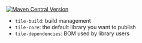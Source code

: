 [![Maven Central Version](https://img.shields.io/maven-central/v/com.power4j.tile/tile)](https://central.sonatype.com/artifact/com.power4j.tile/tile)

- `tile-build`: build management
- `tile-core`: the default library you want to publish
- `tile-dependencies`: BOM used by library users
